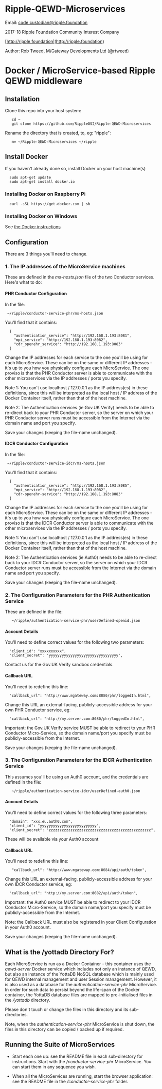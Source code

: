 # Ripple-QEWD-Microservices

Email: <code.custodian@ripple.foundation>

2017-18 Ripple Foundation Community Interest Company 

[http://ripple.foundation](http://ripple.foundation)

Author: Rob Tweed, M/Gateway Developments Ltd (@rtweed)

# Docker / MicroService-based Ripple QEWD middleware

## Installation

Clone this repo into your host system:

       cd ~
       git clone https://github.com/RippleOSI/Ripple-QEWD-Microservices

Rename the directory that is created, to, eg: "ripple":

       mv ~/Ripple-QEWD-Microservices ~/ripple


## Install Docker

If you haven't already done so, install Docker on your host machine(s)

      sudo apt-get update
      sudo apt-get install docker.io

### Installing Docker on Raspberry Pi

      curl -sSL https://get.docker.com | sh

### Installing Docker on Windows

  See [the Docker instructions](https://docs.docker.com/docker-for-windows/install/)

## Configuration

There are 3 things you'll need to change.

### 1. The IP addresses of the MicroService machines

These are defined in the *ms-hosts.json* file of the
two Conductor services.  Here's what to do:

#### PHR Conductor Configuration

In the file:


     ~/ripple/conductor-service-phr/ms-hosts.json

  You'll find that it contains:

      {
        "authentication_service": "http://192.168.1.193:8081",
        "mpi_service": "http://192.168.1.193:8082",
        "cdr_openehr_service": "http://192.168.1.193:8083"
      }


  Change the IP addresses for each service to the one you'll be using for each MicroService.  These can be on the same or different IP addresses - it's up to you how you physically configure each MicroService.  The one proviso is that the PHR Conductor server is able to communicate with the other microservices via the IP addresses / ports you specify.

  Note 1: You can't use localhost / 127.0.0.1 as the IP address(es) in these definitions, since this will be interpreted as the local host / IP address of the Docker Container itself, rather than that of the host machine.

  Note 2: The Authentication services (ie Gov.UK Verify) needs to be able to re-direct back
  to your PHR Conductor server, so the server on which your PHR Conductor server runs must be accessible
  from the Internet via the domain name and port you specify.

  Save your changes (keeping the file-name unchanged).


#### IDCR Conductor Configuration

In the file:

     ~/ripple/conductor-service-idcr/ms-hosts.json

  You'll find that it contains:

      {
        "authentication_service": "http://192.168.1.193:8085",
        "mpi_service": "http://192.168.1.193:8082",
        "cdr-openehr-service": "http://192.168.1.193:8083"
      }

  Change the IP addresses for each service to the one you'll be using for each MicroService.  These can be on the same or different IP addresses - it's up to you how you physically configure each MicroService.  The one proviso is that the IDCR Conductor server is able to communicate with the other microservices via the IP addresses / ports you specify.

  Note 1: You can't use localhost / 127.0.0.1 as the IP address(es) in these definitions, since this will be interpreted as the local host / IP address of the Docker Container itself, rather than that of the host machine.

  Note 2: The Authentication services (ie Auth0) needs to be able to re-direct back
  to your IDCR Conductor server, so the server on which your IDCR Conductor server runs must be accessible
  from the Internet via the domain name and port you specify.

  Save your changes (keeping the file-name unchanged).


### 2. The Configuration Parameters for the PHR Authentication Service


These are defined in the file:

       ~/ripple/authentication-service-phr/userDefined-openid.json

#### Account Details

  You'll need to define correct values for the following two parameters:


      "client_id": "xxxxxxxxxx",
      "client_secret": "yyyyyyyyyyyyyyyyyyyyyyyyyyyyyyyy",

  Contact us for the Gov.UK Verify sandbox credentials

#### Callback URL


  You'll need to redefine this line:

      "callback_url": "http://www.mgateway.com:8080/phr/loggedIn.html",

  Change this URL an external-facing, publicly-accessible address for your own PHR Conductor service, eg:

      "callback_url": "http://my.server.com:8080/phr/loggedIn.html",

  Important: the Gov.UK Verify service MUST be able to redirect to your PHR Conductor Micro-Service, so
  the domain name/port you specify must be publicly-accessible from the Internet.

  Save your changes (keeping the file-name unchanged).


### 3. The Configuration Parameters for the IDCR Authentication Service


This assumes you'll be using an Auth0 account, and the credentials are defined in the file:

       ~/ripple/authentication-service-idcr/userDefined-auth0.json

#### Account Details

  You'll need to define correct values for the following three parameters:


      "domain": "xxx.eu.auth0.com",
      "client_id": "yyyyyyyyyyyyyyyyyyyyyyyyyy",
      "client_secret": "zzzzzzzzzzzzzzzzzzzzzzzzzzzzzzzzzzzzzzzzzzzzzzz",

  These will be available via your Auth0 account


#### Callback URL


  You'll need to redefine this line:

       "callback_url": "http://www.mgateway.com:8084/api/auth/token",

  Change this URL an external-facing, publicly-accessible address for your own IDCR Conductor service, eg:

      "callback_url": "http://my.server.com:8082/api/auth/token",

  Important: the Auth0 service MUST be able to redirect to your IDCR Conductor Micro-Service, so
  the domain name/port you specify must be publicly-accessible from the Internet.

  Note: the Callback URL must also be registered in your Client Configuration in your Auth0 account.

  Save your changes (keeping the file-name unchanged).


## What is the /yottadb Directory For?

Each MicroService is run as a Docker Container - this container uses the *qewd-server* Docker service which
includes not only an instance of QEWD, but also an instance of the YottaDB NoSQL database which is mainly
used for QEWD internal management and user Session management.  However, it is also used as a database for
the *authentication-service-phr* MicroService.  In order for such data to persist beyond the life-span of the 
Docker container, the YottaDB database files are mapped to pre-initialised files in the */yottadb* directory.

Please don't touch or change the files in this directory and its sub-directories.

Note, when the *authentication-service-phr* MicroService is shut down, the files in this directory
can be copied / backed up if required.


## Running the Suite of MicroServices

- Start each one up: see the README file in each sub-directory for instructions.  Start with the
*/conductor-service-phr* MicroService.  You can start them in any sequence you wish.

- When all the MicroServices are running, start the browser application: see the README file in the */conductor-service-phr* folder.



